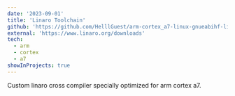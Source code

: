 ```yaml
---
date: '2023-09-01'
title: 'Linaro Toolchain'
github: 'https://github.com/HelllGuest/arm-cortex_a7-linux-gnueabihf-linaro-4.7.4'
external: 'https://www.linaro.org/downloads'
tech:
  - arm
  - cortex
  - a7
showInProjects: true
---
```


Custom linaro cross compiler specially optimized for arm cortex a7.
